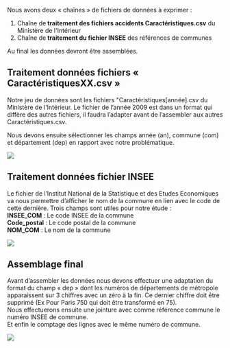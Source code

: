 Nous avons deux « chaînes » de fichiers de données à exprimer : <br>
<ol>
<li>Chaîne de<strong> traitement des fichiers accidents Caractéristiques.csv</strong> du Ministère de l'Intérieur </li>
<li>Chaîne de<strong> traitement du fichier INSEE</strong> des références de communes</li>
</ol>
Au final les données devront être assemblées.
<br>

## Traitement données fichiers « CaractéristiquesXX.csv »
Notre jeu de données sont les fichiers "Caractéristiques[année].csv du Ministère de l'Intérieur. Le fichier de l’année 2009 est dans un format qui diffère des autres fichiers, il faudra l’adapter avant de l’assembler aux autres Caractéristiques.csv.

Nous devons ensuite sélectionner les champs année (an), commune  (com) et département (dep) en rapport avec notre problématique.

![](https://user-images.githubusercontent.com/54117403/80800147-0f42ee80-8ba9-11ea-967c-56c6e1ad9a9e.PNG)
<br>
## Traitement données fichier INSEE
Le fichier de l’Institut National de la Statistique et des Etudes Economiques va nous permettre d’afficher le nom de la commune en lien avec le code de cette dernière. Trois champs sont utiles pour notre étude : <br>
<strong>INSEE_COM</strong> : Le code INSEE de la commune<br>
<strong>Code_postal</strong> : Le code postal de la commune<br>
<strong>NOM_COM</strong> : Le nom de la commune<br>

![](https://user-images.githubusercontent.com/54117403/80802354-58963c80-8baf-11ea-85b7-247a7449daf8.PNG)

## Assemblage final
Avant d’assembler les données nous devons effectuer une adaptation du format du champ « dep » dont les numéros de départements de métropole apparaissent sur 3 chiffres avec un zéro à la fin. Ce dernier chiffre doit être supprimé (Ex Pour Paris 750 qui doit être transformé en 75).<br>
Nous effectuerons ensuite une jointure avec comme référence commune le numéro INSEE de commune.<br>
Et enfin le comptage des lignes avec le même numéro de commune.<br>

![](https://user-images.githubusercontent.com/54117403/80803867-cfcdcf80-8bb3-11ea-867a-a79e69afe6cb.PNG)
